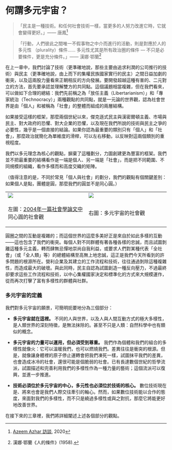 # 何謂多元宇宙？

> 「民主是一種技術。和任何社會技術一樣，當更多的人努力改進它時，它就會變得更好。」—— 唐鳳[^Audrey]

> 「行動，人們彼此之間唯一不假事物之中介而進行的活動，則是對應於人的多元性 （plurality）條件…… 多元性尤其是所有政治圈的條件 — 不只是必要條件，更是充分條件。」—— 漢娜·鄂蘭[^Arendt]

在上一章中，我們討論了技術（更準確地說，那些主要由追求利潤的公司推行的技術）與民主（更準確地說，由上而下的集權民族國家實行的民主）之間日益加劇的衝突，以及這兩股力量看來正朝相反的方向發展。要開發超越這種有害的、二元對立的方法，首先要承認並理解雙方的共同點。這個議題相當複雜，但在我們看來，可以做如下合理的總結：我們先前稱之為「放任主義（Libertarianism）」和「專家統治（Technocracy）」兩種觀點的共同點，就是一元論的世界觀，認為社會世界是由「個人」和被稱為「社會」的整體而組成的兩層結構。 

如果接受這樣的框架，那麼兩個世紀以來，傑克遜式民主與漢密爾頓主義、市場與民主、對大政府的恐懼、對大企業的恐懼，以及現在我們所說的技術與民主之爭的必要性，幾乎是一個直接的結論。如果你認為最重要的類別只有「個人」和「社會」，那麼政治就簡化為單維度的滑桿，可以左右移動，以反映對這兩個類別的重視程度。 

我們以多元理念為核心的觀點，摒棄了這種劃分，力圖創建更為豐富的框架。我們並不把最重要的結構看作是一端是個人、另一端是「社會」，而是把不同範圍、不同規模的組織，看作多樣而和高度交織的矩陣。 

（值得注意的是，不同於常見「個人與社會」的劃分，我們的觀點有個關鍵差別：如果個人是點，團體是圓，那麼我們的圓並不是同心圓。）

<table><tr><td style="width:50%">

<img src="https://raw.githubusercontent.com/pluralitybook/plurality/main/figs/circles1.png" />

</td><td>

<img src="https://raw.githubusercontent.com/pluralitybook/plurality/main/figs/circles2.png" />

</td></tr><tr><td style="width:50%">

左圖：[2004年一篇社會學論文中](https://www.semanticscholar.org/paper/A-Dynamic%2C-Multi%E2%80%90Level-Model-of-Culture%3A-From-the-a-Erez-Gati/50c014cf2c4e5095a49d5315a150cd4491f0cecd)同心圓的社會觀

</td><td>

右圖：多元宇宙的社會觀

</td></tr></table>

圓圈之間的互動是複雜的；而這個世界的這麼多美好正是來自於如此多樣的互動——這也包含了我們的衝突。每個人對不同群體有著各種各樣的忠誠，而且試圖剝離這種多元主義，轉而肆無忌憚地崇尚自我利益，或要求人們對某種代表「全社會」（或「全人類」等）的總體結構至高無上地忠誠，這正是我們今天所看到的許多問題的根源所在。營利企業及其建立的工作流程和技術，往往通過剝除這種複雜性，而造成最大的破壞。與此同時，民主自認為試圖創造一種反向壓力，不過最終卻要求這些工作流程和技術，以中心集權國家決定和標準化的方式來大規模運作，從而再次打擊了富有多樣性的群體與社群。 

### 多元宇宙的定義

我們對多元宇宙的願景，可簡明扼要地分為三個部分：

- **多元宇宙就在這裡。** 不同的人與世界，以及人與人間互動方式的極大多樣性，是人類世界的深刻特徵，是無法抹除的。甚至不只是人類：自然科學中也有類似的概念。

- **多元宇宙的力量可以運用，但必須受到尊重。** 我們作為個體和我們的組合的多樣性就像火：它可以溫暖我們，也可以燃燒我們。差異往往是衝突的根源。但是，就像讓身體裡的原子停止運轉會把我們凍死一樣，試圖抹平我們的差異，也會造成冰冷的社會，還很可能是個脆弱的社會。已有長達數個世紀的哲學流派，試圖描述和完善利用我們的多樣性作為一種力量的藝術；這個流派可以復興，並進一步推進。

- **技術必須位於多元宇宙的中心，多元性也必須位於技術的核心。** 數位技術現在是、將來也會是我們人際交往牽引的軸心。然而，如果數位技術能以合作的態度，來面對我們的多樣性，而不只是繞過多樣性或與之對抗，那麼它將能更好地改善世界。

在接下來的三章裡，我們將詳細闡述上述各個部分的觀點。

[^Audrey]: [Azeem Azhar 訪談](https://sayit.pdis.nat.gov.tw/2020-10-07-interview-with-azeem-azhar#s433950), 2020

[^Arendt]: 漢娜·鄂蘭《人的條件》(1958).
